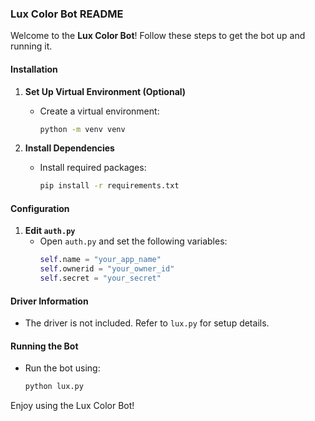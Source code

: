 ### Lux Color Bot README

Welcome to the **Lux Color Bot**! Follow these steps to get the bot up and running it.

#### Installation

1. **Set Up Virtual Environment (Optional)**
   - Create a virtual environment:
     ```bash
     python -m venv venv
     ```

2. **Install Dependencies**
   - Install required packages:
     ```bash
     pip install -r requirements.txt
     ```

#### Configuration

1. **Edit `auth.py`**
   - Open `auth.py` and set the following variables:
     ```python
     self.name = "your_app_name"
     self.ownerid = "your_owner_id"
     self.secret = "your_secret"
     ```

#### Driver Information

- The driver is not included. Refer to `lux.py` for setup details.

#### Running the Bot

- Run the bot using:
  ```bash
  python lux.py
  ```

Enjoy using the Lux Color Bot!

